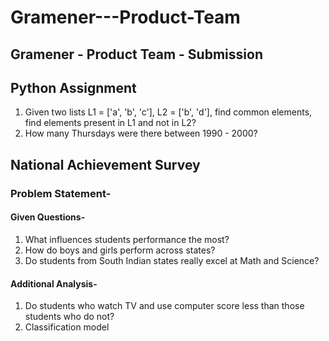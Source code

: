 # Gramener---Product-Team

## Gramener - Product Team - Submission
## Python Assignment
1. Given two lists L1 = ['a', 'b', 'c'], L2 = ['b', 'd'], find common elements, find elements present in L1 and not in L2?
2. How many Thursdays were there between 1990 - 2000?

## National Achievement Survey
### Problem Statement-
#### Given Questions-
1. What influences students performance the most?
2. How do boys and girls perform across states?
3. Do students from South Indian states really excel at Math and Science?
#### Additional Analysis-
1. Do students who watch TV and use computer score less than those students who do not?
2. Classification model
